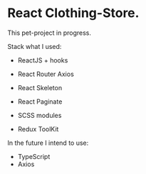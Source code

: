 # React Clothing-Store.

This pet-project in progress.

Stack what I used: 
- ReactJS + hooks

- React Router Axios

- React Skeleton

- React Paginate

- SCSS modules

- Redux ToolKit 

In the future I intend to use:
- TypeScript
- Axios